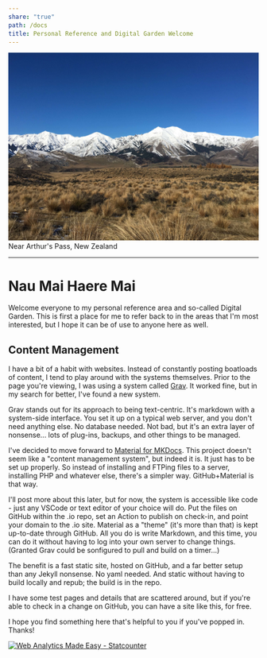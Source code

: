 ```yaml
---
share: "true"
path: /docs
title: Personal Reference and Digital Garden Welcome
---
```



![](images/IMG_9324.jpg)
Near Arthur's Pass, New Zealand

---

# Nau Mai Haere Mai
Welcome everyone to my personal reference area and so-called Digital Garden. This is first a place for me to refer back to in the areas that I'm most interested, but I hope it can be of use to anyone here as well.


## Content Management

I have a bit of a habit with websites. Instead of constantly posting boatloads of content, I tend to play around with the systems themselves. Prior to the page you're viewing, I was using a system called [Grav](getgrav.org). It worked fine, but in my search for better, I've found a new system.

Grav stands out for its approach to being text-centric. It's markdown with a system-side interface. You set it up on a typical web server, and you don't need anything else. No database needed. Not bad, but it's an extra layer of nonsense... lots of plug-ins, backups, and other things to be managed.

I've decided to move forward to [Material for MKDocs](https://squidfunk.github.io/mkdocs-material/). This project doesn't seem like a "content management system", but indeed it is. It just has to be set up properly. So instead of installing and FTPing files to a server, installing PHP and whatever else, there's a simpler way. GitHub+Material is that way.

I'll post more about this later, but for now, the system is accessible like code - just any VSCode or text editor of your choice will do. Put the files on GitHub within the .io repo, set an Action to publish on check-in, and point your domain to the .io site. Material as a "theme" (it's more than that) is kept up-to-date through GitHub. All you do is write Markdown, and this time, you can do it without having to log into your own server to change things. (Granted Grav could be sonfigured to pull and build on a timer...)

The benefit is a fast static site, hosted on GitHub, and a far better setup than any Jekyll nonsense. No yaml needed. And static without having to build locally and repub; the build is in the repo.

I have some test pages and details that are scattered around, but if you're able to check in a change on GitHub, you can have a site like this, for free. 

I hope you find something here that's helpful to you if you've popped in. Thanks! 

<!-- Default Statcounter code for GitHub
https://matchavez.com -->
<script type="text/javascript">
var sc_project=12907738; 
var sc_invisible=1; 
var sc_security="9ec2d84c"; 
</script>
<script type="text/javascript"
src="https://www.statcounter.com/counter/counter.js"
async></script>
<noscript><div class="statcounter"><a title="Web Analytics
Made Easy - Statcounter" href="https://statcounter.com/"
target="_blank"><img class="statcounter"
src="https://c.statcounter.com/12907738/0/9ec2d84c/1/"
alt="Web Analytics Made Easy - Statcounter"
referrerPolicy="no-referrer-when-downgrade"></a></div></noscript>
<!-- End of Statcounter Code -->